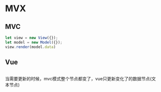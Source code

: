 # MVX

## MVC
```js
let view = new View({});
let model = new Model({});
view.render(model.data)
```

## Vue
```js

```

当需要更新的时候，mvc模式整个节点都变了，vue只更新变化了的数据节点(文本节点)